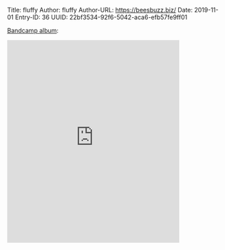Title: fluffy
Author: fluffy
Author-URL: https://beesbuzz.biz/
Date: 2019-11-01
Entry-ID: 36
UUID: 22bf3534-92f6-5042-aca6-efb57fe9ff01

[Bandcamp album](https://sockpuppet.bandcamp.com/album/novembeat-2019):

<iframe style="border: 0; width: 400px; height: 472px;" src="https://bandcamp.com/EmbeddedPlayer/album=1805216921/size=large/bgcol=ffffff/linkcol=0687f5/artwork=small/transparent=true/" seamless><a href="http://music.sockpuppet.us/album/novembeat-2019">Novembeat 2019 by Sockpuppet</a></iframe>

